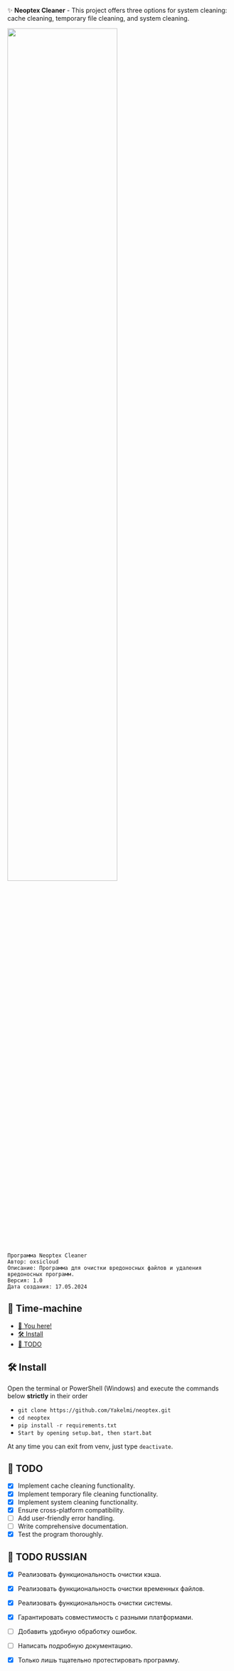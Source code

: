 ✨ **Neoptex Cleaner** - This project offers three options for system cleaning: cache cleaning, temporary file cleaning, and system cleaning.

<img src="https://discord.com/channels/@me/1247668639721586830/1249365025433325680" width="70%">

```
Программа Neoptex Cleaner
Автор: oxsicloud
Описание: Программа для очистки вредоносных файлов и удаления вредоносных программ.
Версия: 1.0
Дата создания: 17.05.2024
```

## 🔮 Time-machine
- [🔮 You here!](https://github.com/Yakelmi/neoptex/edit/main/README.md)
- [🛠️ Install](https://github.com/Yakelmi/neoptex/edit/main/README.md#%EF%B8%8F-install)
- [📝 TODO](https://github.com/Yakelmi/neoptex/edit/main/README.md#-todo)

## 🛠️ Install
Open the terminal or PowerShell (Windows) and execute the commands below **strictly** in their order
- ```git clone https://github.com/Yakelmi/neoptex.git```
- ```cd neoptex```
- ```pip install -r requirements.txt```
- ```Start by opening setup.bat, then start.bat```

At any time you can exit from venv, just type `deactivate`.

## 📝 TODO
- [x] Implement cache cleaning functionality. 
- [x] Implement temporary file cleaning functionality.
- [x] Implement system cleaning functionality.
- [x] Ensure cross-platform compatibility.
- [ ] Add user-friendly error handling.
- [ ] Write comprehensive documentation.
- [x] Test the program thoroughly.

## 📝 TODO RUSSIAN
- [x] Реализовать функциональность очистки кэша.
- [x] Реализовать функциональность очистки временных файлов.
- [x] Реализовать функциональность очистки системы.
- [x] Гарантировать совместимость с разными платформами.
- [ ] Добавить удобную обработку ошибок.
- [ ] Написать подробную документацию.
- [x] Только лишь тщательно протестировать программу.

